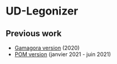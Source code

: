 # UD-Legonizer


## Previous work
 - [Gamagora version](https://github.com/VCityTeam/UD-Legonizer/tree/Gamagora) (2020)
 - [POM version](https://github.com/VCityTeam/UD-Legonizer/tree/POM) (janvier 2021 - juin 2021)

